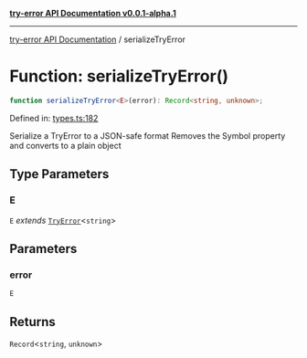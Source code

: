 [**try-error API Documentation v0.0.1-alpha.1**](../index.md)

***

[try-error API Documentation](../index.md) / serializeTryError

# Function: serializeTryError()

```ts
function serializeTryError<E>(error): Record<string, unknown>;
```

Defined in: [types.ts:182](https://github.com/oconnorjohnson/try-error/blob/e3ae0308069a4fba073f4543d527ad76373db795/src/types.ts#L182)

Serialize a TryError to a JSON-safe format
Removes the Symbol property and converts to a plain object

## Type Parameters

### E

`E` *extends* [`TryError`](../interfaces/TryError.md)\<`string`\>

## Parameters

### error

`E`

## Returns

`Record`\<`string`, `unknown`\>
